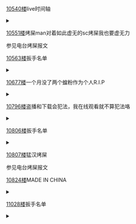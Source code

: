 [10540楼](https://bbs.nga.cn/read.php?tid=26555454&page=528#l10540)live时间轴

<details>
  <summary></summary>
  
  自己手撸打了个粗轴，数据有匀整，来源是苹果园的源

  0:00——3:15 开场
  
  3:15——7:20 Song1 全员 4m5s
  
  7:37——11:45 Song2 狐狸 aki 梅露 4m8s
  
  12:10——15:40 Song3 夏哥 心心 3m30s
  
  15:50——24:20 MC1 8m30s
  
  24:20——28:00 Song4 心心 3m40s
  
  28:10——32:05 Song5 梅露 3m55s
  
  32:15——36:30 Song6 狐狸 4m15s
  
  36:35——56:32 MC2 19m57s
  
  56:40——1:00:20 Song7 金发组 3m40s
  
  1:00:35——1:03:48 Song8 aki 3m13s
  
  1:04:00——1:08:30 Song9 夏吹 4m30s
  
  1:08:35——1:26:40 MC3 18m5s
  
  1:26:49——1:31:00 Song10 夏哥 4m11s
  
  1:31:10——1:35:20 Song11 全员 4m10s
  
  1:35:25——1:54:28 MC4 19m3s
  
  1:54:30——1:58:40 Song12 全员 4m10s
  
  1:58:40——2:00:05 MC5(谢幕)1m25s
  
  2:00:05——2:04:31 结束
  
  合计
  
  Song 47m27s 校正回归48m
  
  MC 66m45s 校正回归67min
  
  您这是在开杂谈回？

</details>

[10551楼](https://bbs.nga.cn/read.php?tid=26555454&page=528#l10551)烤屎man对着如此虚无的sc烤屎我也要虚无力

参见电台烤屎报文

[10563楼](https://bbs.nga.cn/read.php?tid=26555454&page=529#l10563)扳手名单

<details>
  <summary></summary>
  
  蝗粉扳手

  <br>
  
  もざいく
  
  あみざる
  
  夕立雲
  
  まろやか100mg
  
  海外ニキDavid
  
  惣流シヴァ
  
  Voss
  
  Taishi Ch. 神代大使
  
  箱ティおじさん
  
  姓名
  
  sope
  
  9629 kuroniku
  
  ほわちゃい
  
</details>

[10677楼](https://bbs.nga.cn/read.php?tid=26555454&page=534#l10677)一个月没了两个蝗粉作为个人R.I.P

<details>
  <summary></summary>
  
  <img src="https://img.nga.178.com/attachments/mon_202105/29/-zue37Q2o-562lZwT3cSgm-o9.png"></img>

  <img src="https://img.nga.178.com/attachments/mon_202105/29/-zue37Q2o-gqaaK1wT1kSh2-lw.png"></img>

  惊闻蝗粉人没了，这位好像就是好几次出现在烤屎里的，打SC说自己要手术求啊蝗鼓励的那位
  
  不论如何，通过啊蝗这个罪孽深重的女人让两拨基本上永远不可能相遇的人瞥见对方人生轨迹的一角，也算是一种缘分
  
  人死不能复生，今晚去啊蝗直播间里点根蜡烛吧
  
  RIP🙏🙏🙏
  
</details>

[10796楼](https://bbs.nga.cn/read.php?tid=26555454&page=540#l10796)盗播和下载会犯法，我在线观看就不算犯法咯

<details>
  <summary></summary>
  
  <img src="https://img.nga.178.com/attachments/mon_202105/30/-zue37Q2o-48gdZkT3cSnz-sg.jpg.medium.jpg"></img>

  蝗粉：只有盗播和下载的犯法，看盗播不犯法，所以我看盗播没有问题<img src="https://img4.nga.178.com/ngabbs/post/smile/ac15.png"></img>

  我觉得他说的很有道理，实在无法反驳<img src="https://img4.nga.178.com/ngabbs/post/smile/ac15.png"></img>
  
</details>

[10806楼](https://bbs.nga.cn/read.php?tid=26555454&page=541#l10806)扳手名单

<details>
  <summary></summary>
  
  蝗粉扳手
  
  <br>

  100太郎
  
  ぽちまる:POCHI-GOYA channel
  
  もざいく
  
  夕立雲
  
  まろやか100mg
  
  海外ニキDavid
  
  惣流シヴァ
  
  うっかり歌玉
  
  Voss
  
  箱ティおじさん
  
  姓名
  
  sope
  
  9629 kuroniku
  
  ほわちゃい

  <br>
  
  syl 虫宝涨粉
  
  5.23 1600~5.28 2300
  
  127小时 平均日增1890
  
  上次107小时 平均日增2243
  
</details>

[10807楼](https://bbs.nga.cn/read.php?tid=26555454&page=541#l10807)猛汉烤屎

参见电台烤屎报文

[10824楼](https://bbs.nga.cn/read.php?tid=26555454&page=542#l10824)MADE IN CHINA

<details>
  <summary></summary>
  
  cover通中实锤，湾友这你能忍？<img src="https://img4.nga.178.com/ngabbs/post/smile/ac15.png"></img>

  <img src="https://img.nga.178.com/attachments/mon_202105/30/-zue37Q2o-89y1K1uT3cSnt-sg.jpg.medium.jpg"></img>
  
</details>

[11028楼](https://bbs.nga.cn/read.php?tid=26555454&page=552#l11028)扳手名单

<details>
  <summary></summary>
  
  蝗粉扳手 2回合1回

  <br>
  
  100太郎
  
  ぽちまる:POCHI-GOYA channel
  
  もざいく
  
  夕立雲
  
  まろやか100mg
  
  海外ニキDavid
  
  惣流シヴァ
  
  うっかり歌玉
  
  Voss
  
  Taishi Ch. 神代大使
  
  箱ティおじさん
  
  姓名
  
  sope
  
  9629 kuroniku
  
  ほわちゃい
  
</details>
